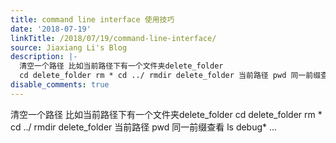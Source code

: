 ```yaml
---
title: command line interface 使用技巧
date: '2018-07-19'
linkTitle: /2018/07/19/command-line-interface/
source: Jiaxiang Li's Blog
description: |-
  清空一个路径 比如当前路径下有一个文件夹delete_folder
  cd delete_folder rm * cd ../ rmdir delete_folder 当前路径 pwd 同一前缀查看 ls debug*  ...
disable_comments: true
---
```

清空一个路径 比如当前路径下有一个文件夹delete_folder
cd delete_folder rm * cd ../ rmdir delete_folder 当前路径 pwd 同一前缀查看 ls debug*  ...